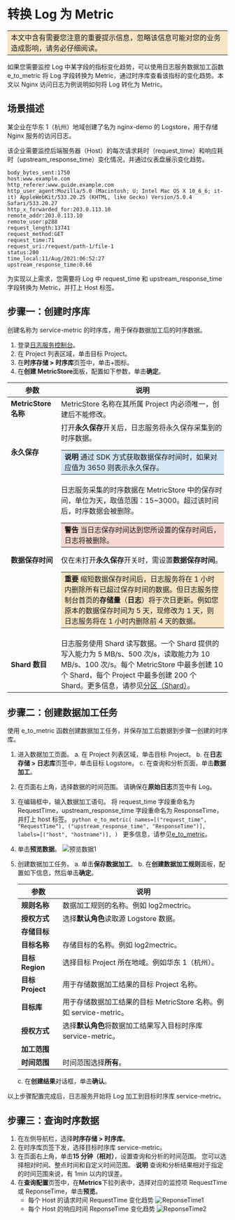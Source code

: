 # 转换 Log 为 Metric

<table><tr><td bgcolor="#f8e5c5">本文中含有需要您注意的重要提示信息，忽略该信息可能对您的业务造成影响，请务必仔细阅读。</td></tr></table>

如果您需要监控 Log 中某字段的指标变化趋势，可以使用日志服务数据加工函数 e_to_metric 将 Log 字段转换为 Metric，通过时序库查看该指标的变化趋势。本文以 Nginx 访问日志为例说明如何将 Log 转化为 Metric。

## 场景描述

某企业在华东 1（杭州）地域创建了名为 nginx-demo 的 Logstore，用于存储 Nginx 服务的访问日志。

该企业需要监控后端服务器（Host）的每次请求耗时（request_time）和响应耗时（upstream_response_time）变化情况，并通过仪表盘展示变化趋势。

```
body_bytes_sent:1750
host:www.example.com
http_referer:www.guide.example.com
http_user_agent:Mozilla/5.0 (Macintosh; U; Intel Mac OS X 10_6_6; it-it) AppleWebKit/533.20.25 (KHTML, like Gecko) Version/5.0.4 Safari/533.20.27
http_x_forwarded_for:203.0.113.10
remote_addr:203.0.113.10
remote_user:p288
request_length:13741
request_method:GET
request_time:71
request_uri:/request/path-1/file-1
status:200
time_local:11/Aug/2021:06:52:27
upstream_response_time:0.66
```

为实现以上需求，您需要将 Log 中 request_time 和 upstream_response_time 字段转换为 Metric，并打上 Host 标签。

## 步骤一：创建时序库

创建名称为 service-metric 的时序库，用于保存数据加工后的时序数据。

1. 登录[日志服务控制台](https://sls.console.aliyun.com/lognext/profile)。
2. 在 Project 列表区域，单击目标 Project。
3. 在**时序存储 > 时序库**页签中，单击+图标。
4. 在**创建 MetricStore**面板，配置如下参数，单击**确定**。

| **参数**             | **说明**                                                                                                                                                                                                                                                                                                                                                                                                                                                                                                                                                                            |
| -------------------- | ----------------------------------------------------------------------------------------------------------------------------------------------------------------------------------------------------------------------------------------------------------------------------------------------------------------------------------------------------------------------------------------------------------------------------------------------------------------------------------------------------------------------------------------------------------------------------------- |
| **MetricStore 名称** | MetricStore 名称在其所属 Project 内必须唯一，创建后不能修改。                                                                                                                                                                                                                                                                                                                                                                                                                                                                                                                       |
| **永久保存**         | 打开**永久保存**开关后，日志服务将永久保存采集到的时序数据。<br><table><tr><td bgcolor="#d6e7f8">**说明** 通过 SDK 方式获取数据保存时间时，如果对应值为 3650 则表示永久保存。</td></tr></table>                                                                                                                                                                                                                                                                                                                                                                                     |
| **数据保存时间**     | 日志服务采集的时序数据在 MetricStore 中的保存时间，单位为天，取值范围：15~3000。超过该时间后，时序数据会被删除。<br><table><tr><td bgcolor="#f6d8d0">**警告** 当日志保存时间达到您所设置的保存时间后，日志将被删除。</td></tr></table>仅在未打开**永久保存**开关时，需设置**数据保存时间**。<table><tr><td bgcolor="#f8e5c5">**重要** 缩短数据保存时间后，日志服务将在 1 小时内删除所有已超过保存时间的数据。但日志服务控制台首页的**存储量**（**日志**）将于次日更新。例如您原本的数据保存时间为 5 天，现修改为 1 天，则日志服务将在 1 小时内删除前 4 天的数据。</td></tr></table> |
| **Shard 数目**       | 日志服务使用 Shard 读写数据。一个 Shard 提供的写入能力为 5 MB/s、500 次/s，读取能力为 10 MB/s、100 次/s。每个 MetricStore 中最多创建 10 个 Shard，每个 Project 中最多创建 200 个 Shard。更多信息，请参见[分区（Shard）](https://help.aliyun.com/document_detail/28976.htm?spm=a2c4g.11186623.0.0.1b424c78manSeS#concept-wnn-rqn-vdb)。                                                                                                                                                                                                                                              |

## 步骤二：创建数据加工任务

使用 e_to_metric 函数创建数据加工任务，并保存加工后数据到步骤一创建的时序库。

1. 进入数据加工页面。
   a. 在 Project 列表区域，单击目标 Project。
   b. 在**日志存储 > 日志库**页签中，单击目标 Logstore。
   c. 在查询和分析页面，单击**数据加工**。
2. 在页面右上角，选择数据的时间范围。
   请确保在**原始日志**页签中有 Log。
3. 在编辑框中，输入数据加工语句。
   将 request_time 字段重命名为 RequestTime，upstream_response_time 字段重命名为 ResponseTime，并打上 host 标签。
   `python
    e_to_metric(
        names=[("request_time", "RequestTime"), ("upstream_response_time", "ResponseTime")],
        labels=[("host", "hostname")],
    )
    `
   更多信息，请参见[e_to_metric](https://help.aliyun.com/document_detail/125484.htm?spm=a2c4g.11186623.0.0.1b421283FwBl0i#section-u7i-ymg-jzp)。
4. 单击**预览数据**。
   ![预览数据1](/img/dataprocessdemo/文本解析/预览数据1.png)

5. 创建数据加工任务。
   a. 单击**保存数据加工**。
   b. 在**创建数据加工规则**面板，配置如下信息，然后单击**确定**。

   | 参数             | 说明                                                               |
   | ---------------- | ------------------------------------------------------------------ |
   | **规则名称**     | 数据加工规则的名称。例如 log2mectric。                             |
   | **授权方式**     | 选择**默认角色**读取源 Logstore 数据。                             |
   | **存储目标**     |
   | **目标名称**     | 存储目标的名称。例如 log2mectric。                                 |
   | **目标 Region**  | 选择目标 Project 所在地域。例如华东 1（杭州）。                    |
   | **目标 Project** | 用于存储数据加工结果的目标 Project 名称。                          |
   | **目标库**       | 用于存储数据加工结果的目标 MetricStore 名称。例如 service-metric。 |
   | **授权方式**     | 选择**默认角色**将数据加工结果写入目标时序库 service-metric。      |
   | **加工范围**     |
   | **时间范围**     | 时间范围选择**所有**。                                             |

   c. 在**创建结果**对话框，单击**确认**。

以上步骤配置完成后，日志服务开始将 Log 加工到目标时序库 service-metric。

## 步骤三：查询时序数据

1. 在左侧导航栏，选择**时序存储 > 时序库**。
2. 在时序库页签下发，选择目标时序库 service-metric。
3. 在页面右上角，单击**15 分钟（相对）**，设置查询和分析的时间范围。
   您可以选择相对时间、整点时间和自定义时间范围。
   **说明** 查询和分析结果相对于指定的时间范围来说，有 1min 以内的误差。
4. 在**查询配置**页签中，在**Metrics**下拉列表中，选择对应的监控项 RequestTime 或 ReponseTime，单击**预览**。
   - 每个 Host 的请求时间 RequestTime 变化趋势
     ![ReponseTime1](/img/dataprocessdemo/文本解析/预览数据2.jpg)
   - 每个 Host 的响应时间 ReponseTime 变化趋势
     ![ReponseTime2](/img/dataprocessdemo/文本解析/预览数据3.jpg)
